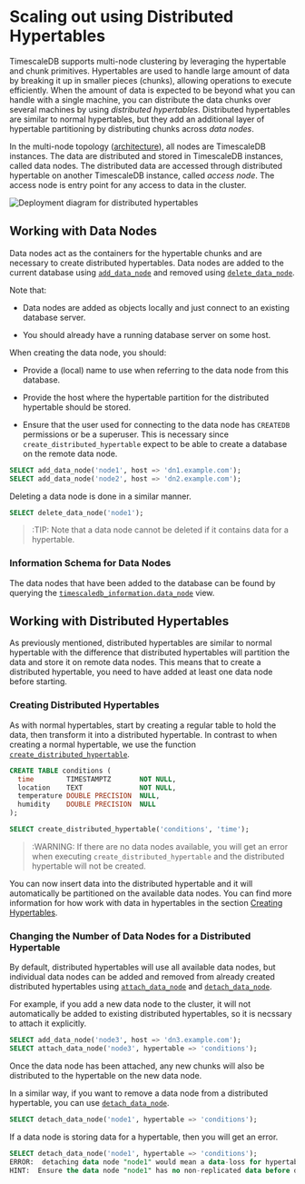 # Scaling out using Distributed Hypertables

TimescaleDB supports multi-node clustering by leveraging the hypertable and chunk primitives.
Hypertables are used to handle large amount of data by breaking it up
in smaller pieces (chunks), allowing operations to execute efficiently. When
the amount of data is expected to be beyond what you can handle with a single
machine, you can distribute the data chunks over several machines by using
*distributed hypertables*.
Distributed hypertables are similar to normal hypertables, but they
add an additional layer of hypertable partitioning by distributing chunks
across *data nodes*.

In the multi-node topology ([architecture][]), all nodes are TimescaleDB instances.
The data are distributed and stored in TimescaleDB instances, called data nodes.
The distributed data are accessed through distributed hypertable
on another TimescaleDB instance, called *access node*.
The access node is entry point for any access to data in the cluster.

![Deployment diagram for distributed hypertables]()

## Working with Data Nodes

Data nodes act as the containers for the hypertable chunks and are
necessary to create distributed hypertables. Data nodes are
added to the current database using [`add_data_node`][add_data_node]
and removed using [`delete_data_node`][delete_data_node].

Note that:

* Data nodes are added as objects locally and just connect to an
  existing database server.

* You should already have a running database server on some host.

When creating the data node, you should:

* Provide a (local) name to use when referring to the data node from
  this database.

* Provide the host where the hypertable partition for the distributed
  hypertable should be stored.

* Ensure that the user used for connecting to the data node has
  `CREATEDB` permissions or be a superuser. This is necessary since
  `create_distributed_hypertable` expect to be able to create a
  database on the remote data node.

```sql
SELECT add_data_node('node1', host => 'dn1.example.com');
SELECT add_data_node('node2', host => 'dn2.example.com');
```

Deleting a data node is done in a similar manner.

```sql
SELECT delete_data_node('node1');
```
>:TIP: Note that a data node cannot be deleted if it contains data for a
hypertable.

### Information Schema for Data Nodes

The data nodes that have been added to the database can be found by
querying the
[`timescaledb_information.data_node`][timescaledb_information-data_node] view.

## Working with Distributed Hypertables

As previously mentioned, distributed hypertables are similar to normal
hypertable with the difference that distributed hypertables will
partition the data and store it on remote data nodes. This means that
to create a distributed hypertable, you need to have added at least one data node
before starting.

### Creating Distributed Hypertables

As with normal hypertables, start by creating a regular
table to hold the data, then transform it into a distributed
hypertable. In contrast to when creating a normal hypertable, we use
the function
[`create_distributed_hypertable`][create_distributed_hypertable].

```sql
CREATE TABLE conditions (
  time        TIMESTAMPTZ       NOT NULL,
  location    TEXT              NOT NULL,
  temperature DOUBLE PRECISION  NULL,
  humidity    DOUBLE PRECISION  NULL
);

SELECT create_distributed_hypertable('conditions', 'time');
```

>:WARNING: If there are no data nodes available, you will get an error
>when executing `create_distributed_hypertable` and the distributed
>hypertable will not be created.

You can now insert data into the distributed hypertable and
it will automatically be partitioned on the available data nodes. You
can find more information for how work with data in hypertables in the
section [Creating Hypertables][creating-hypertables].

### Changing the Number of Data Nodes for a Distributed Hypertable

By default, distributed hypertables will use all available data nodes,
but individual data nodes can be added and removed from already
created distributed hypertables using
[`attach_data_node`][attach_data_node] and
[`detach_data_node`][detach_data_node].

For example, if you add a new data node to the cluster, it will not automatically be
added to existing distributed hypertables, so it is necssary to attach
it explicitly.

```sql
SELECT add_data_node('node3', host => 'dn3.example.com');
SELECT attach_data_node('node3', hypertable => 'conditions');
```

Once the data node has been attached, any new chunks will also be
distributed to the hypertable on the new data node.

In a similar way, if you want to remove a data node from a distributed
hypertable, you can use [`detach_data_node`][detach_data_node].

```sql
SELECT detach_data_node('node1', hypertable => 'conditions');
```

If a data node is storing data for a hypertable,
then you will get an error.

```sql
SELECT detach_data_node('node1', hypertable => 'conditions');
ERROR:  detaching data node "node1" would mean a data-loss for hypertable "conditions" since data node has the only data replica
HINT:  Ensure the data node "node1" has no non-replicated data before detaching it.
```

[add_data_node]: /api#add_data_node
[architecture]: /introduction/architecture#timescaledb-clustering
[attach_data_node]: /api#attach_data_node
[create_distributed_hypertable]: /api#create_distributed_hypertable
[creating-hypertables]: /getting-started/creating-hypertables
[delete_data_node]: /api#delete_data_node
[detach_data_node]: /api#detach_data_node
[timescaledb_information-data_node]: /api#timescaledb_information-data_node
